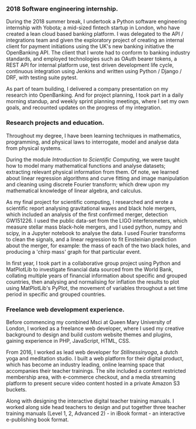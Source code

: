### 2018 Software engineering internship.
<!-- The “Hard Sell” Paragraph – Prove how qualified you are. Use bullet points to highlight achievements.  -->

During the 2018 summer break, I undertook a Python software engineering internship with Yobota; a mid-sized fintech startup in London, who have created a lean cloud based banking platform.  I was delegated to the API / integrations team and given the exploratory project of creating an internal client for payment initiations using the UK's new banking initiative the OpenBanking API.  The client that I wrote had to conform to banking industry standards, and employed technologies such as OAuth bearer tokens, a REST API for internal platform use, test driven development life cycle, continuous integration using Jenkins and written using Python / Django / DRF, with testing suite pytest.

As part of team building, I delivered a company presentation on my research into OpenBanking.  And for project planning, I took part in a daily morning standup, and weekly sprint planning meetings, where I set my own goals, and recounted updates on the progress of my integration.

### Research projects and education.
<!--
Overall skill review for Uni:
  - show my maths skills
  - analytic skills
  - software programming skills
-->

Throughout my degree, I have been learning techniques in mathematics, programming, and physical laws to interrogate, model and analyse data from physical systems.

During the module _Introduction to Scientific Computing_, we were taught how to model many mathematical functions and analyse datasets; extracting relevant physical information from them.  Of note, we learned about linear regression algorithms and curve fitting and image manipulation and cleaning using discrete Fourier transform; which drew upon my mathematical knowledge of linear algebra, and calculus.

As my final project for scientific computing, I researched and wrote a scientific report analysing gravitational waves and black hole mergers, which included an analysis of the first confirmed merger, detection GW151226. I used the public data-set from the LIGO interferometers, which measure stellar mass black-hole mergers, and I used python, numpy and scipy, in a Jupyter notebook to analyse the data.  I used Fourier transforms to clean the signals, and a linear regression to fit Einsteinian prediction about the merger, for example: the mass of each of the two black holes, and producing a 'chirp mass' graph for that particular event.

In first year, I took part in a collaborative group project using Python and MatPlotLib to investigate financial data sourced from the World Bank, collating multiple years of financial information about specific and grouped countries, then analysing and normalising for inflation the results to plot using MatPlotLib's PyPlot, the movement of variables throughout a set time period in specific and grouped countries.

### Freelance web development experience.

Before commencing my combined Msci at Queen Mary University of London, I worked as a freelance web developer, where I used my creative background to design and build custom website themes and plugins, gaining experience in PHP, JavaScript, HTML, CSS.

From 2016, I worked as lead web developer for *Stillnessinyoga*, a dutch yoga and meditation studio.  I built a web platform for their digital product, which has become an industry leading, online learning space that accompanies their teacher trainings. The site included a content restricted membership area, with e-commerce checkout, and a media streaming platform to present secure video content hosted in a private Amazon S3 buckets.

Along with designing the interactive digital teacher training manuals. I worked along side head teachers to design and put together three teacher training manuals (Level 1, 2, Advanced 2) - in iBook format - an interactive e-publishing book format.
